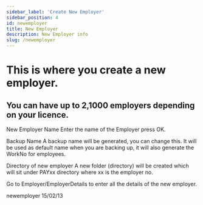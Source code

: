 ```yaml
---
sidebar_label: 'Create New Employer'
sidebar_position: 4
id: newemployer
title: New Employer
description: New Employer info
slug: /newemployer
---
```


# This is where you create a new employer.
## You can have up to 2,1000 employers depending on your licence.

New Employer Name
Enter the name of the Employer press OK.

Backup Name
A backup name will be generated, you can change this.
It will be used as default name when you are backing up, it will also generate the WorkNo for employees.

Directory of new employer
A new folder (directory) will be created which will sit under PAYxx directory where xx is the employer no.

Go to Employer/EmployerDetails to enter all the details of the new employer.




newemployer 15/02/13
